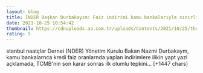 ```yaml
--- 
layout: blog
title: İNDER Başkan Durbakayım: Faiz indirimi kamu bankalarıyla sınırlı kalmamalı
date: 2021-10-25 10:54:42
thumbnail: https://cdnuploads.aa.com.tr/uploads/Contents/2021/10/25/thumbs_b_c_74af18561ef9b5188cdfea4a3f47df72.jpg
rating: 5
---
```

stanbul naatçlar Dernei (NDER) Yönetim Kurulu Bakan Nazmi Durbakaym, kamu bankalarnca kredi faiz oranlarnda yaplan indirimlere ilikin yapt yazl açklamada, TCMB'nin son karar sonras ilk olumlu tepkini… [+1447 chars]